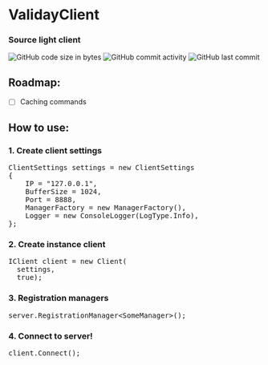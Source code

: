 # ValidayClient
  
  ### Source light client
  
  ![GitHub code size in bytes](https://img.shields.io/github/languages/code-size/Validay/ValidayClient)
  ![GitHub commit activity](https://img.shields.io/github/commit-activity/t/Validay/ValidayClient)
  ![GitHub last commit](https://img.shields.io/github/last-commit/Validay/ValidayClient)

## Roadmap:
  - [ ] Caching commands

## How to use:
### 1. Create client settings
<pre>
ClientSettings settings = new ClientSettings
{
    IP = "127.0.0.1",
    BufferSize = 1024,
    Port = 8888,
    ManagerFactory = new ManagerFactory(),
    Logger = new ConsoleLogger(LogType.Info),
};
</pre>

### 2. Create instance client
<pre>
IClient client = new Client(
  settings, 
  true);
</pre>

### 3. Registration managers
<pre>
server.RegistrationManager&ltSomeManager>();
</pre>

### 4. Connect to server!
<pre>
client.Connect();
</pre>
